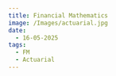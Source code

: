 ```yaml
---
title: Financial Mathematics
image: /Images/actuarial.jpg
date:
  - 16-05-2025
tags:
  - FM
  - Actuarial
---
```

